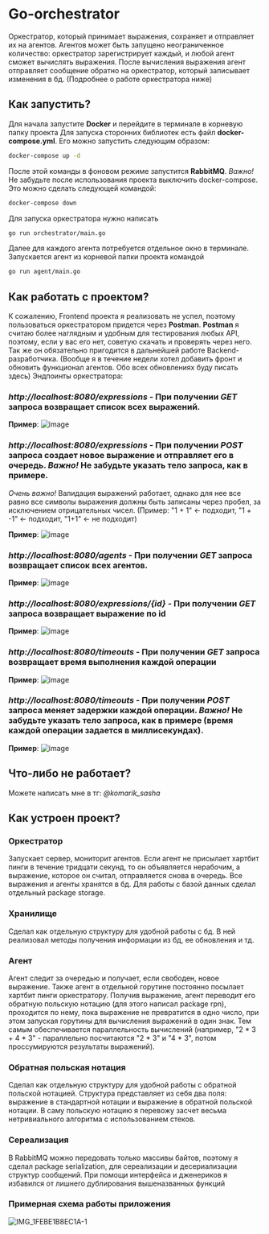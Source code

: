 # Go-orchestrator

Оркестратор, который принимает выражения, сохраняет и отправляет их на агентов. Агентов может быть запущено неограниченное количество: оркестратор зарегистрирует каждый, и любой агент сможет вычислять выражения. После вычисления выражения агент отправляет сообщение обратно на оркестратор, который записывает изменения в бд. (Подробнее о работе оркестратора ниже)

## Как запустить?
Для начала запустите **Docker** и перейдите в терминале в корневую папку проекта
Для запуска сторонних библиотек есть файл **docker-compose.yml**. Его можно запустить следующим образом:
```bash
docker-compose up -d
```
После этой команды в фоновом режиме запустится **RabbitMQ**.
*Важно!*
Не забудьте после использования проекта выключить docker-compose. Это можно сделать следующей командой:
```bash
docker-compose down
```
Для запуска оркестратора нужно написать
```bash
go run orchestrator/main.go
```
Далее для каждого агента потребуется отдельное окно в терминале. Запускается агент из корневой папки проекта командой
```bash
go run agent/main.go
```

## Как работать с проектом?
К сожалению, Frontend проекта я реализовать не успел, поэтому пользоваться оркестратором придется через **Postman**. **Postman** я считаю более наглядным и удобным для тестирования любых API, поэтому, если у вас его нет, советую скачать и проверять через него. Так же он обязательно пригодится в дальнейшей работе Backend-разработчика. (Вообще я в течение недели хотел добавить фронт и обновить функционал агентов. Обо всех обновлениях буду писать здесь)
Эндпоинты оркестратора:
### ***http://localhost:8080/expressions*** - При получении *GET* запроса возвращает список всех выражений.

**Пример**:
![image](https://github.com/oleg-top/go-orchestrator/assets/68245949/5533fbe9-2e4e-443c-a41a-434bee53c5c3)
### ***http://localhost:8080/expressions*** - При получении *POST* запроса создает новое выражение и отправляет его в очередь. *Важно!* Не забудьте указать тело запроса, как в примере.
*Очень важно!* Валидация выражений работает, однако для нее все равно все символы выражения должны быть записаны через пробел, за исключением отрицательных чисел.
(Пример: "1 + 1" <- подходит, "1 + -1" <- подходит, "1+1" <- не подходит)

**Пример**:
![image](https://github.com/oleg-top/go-orchestrator/assets/68245949/e7f4375c-641e-4935-80fd-ef236d49f897)

### ***http://localhost:8080/agents*** - При получении *GET* запроса возвращает список всех агентов.

**Пример**:
![image](https://github.com/oleg-top/go-orchestrator/assets/68245949/5d286e1f-fcc4-4f95-a07d-a9491afe6278)

### ***http://localhost:8080/expressions/{id}*** - При получении *GET* запроса возвращает выражение по id

**Пример**:
![image](https://github.com/oleg-top/go-orchestrator/assets/68245949/3cab6c66-9bff-406d-a3ac-88a0ff51fefc)

### ***http://localhost:8080/timeouts*** - При получении *GET* запроса возвращает время выполнения каждой операции

**Пример**:
![image](https://github.com/oleg-top/go-orchestrator/assets/68245949/be63146a-6551-4af5-93df-01122f4cf3e2)

### ***http://localhost:8080/timeouts*** - При получении *POST* запроса меняет задержки каждой операции. *Важно!* Не забудьте указать тело запроса, как в примере (время каждой операции задается в миллисекундах).

**Пример**:
![image](https://github.com/oleg-top/go-orchestrator/assets/68245949/21683d81-813f-4d05-8914-ef0cc2d762d2)

## Что-либо не работает?
Можете написать мне в тг: *@komarik_sasha*

## Как устроен проект?
### Оркестратор
Запускает сервер, мониторит агентов. Если агент не присылает хартбит пинги в течение тридцати секунд, то он объявляется нерабочим, а выражение, которое он считал, отправляется снова в очередь. Все выражения и агенты хранятся в бд. Для работы с базой данных сделал отдельный package storage.
### Хранилище
Сделал как отдельную структуру для удобной работы с бд. В ней реализовал методы получения информации из бд, ее обновления и тд.
### Агент
Агент следит за очередью и получает, если свободен, новое выражение. Также агент в отдельной горутине постоянно посылает хартбит пинги оркестратору. Получив выражение, агент переводит его обратную польскую нотацию (для этого написал package rpn), проходится по нему, пока выражение не превратится в одно число, при этом запуская горутины для вычисления выражений в один знак. Тем самым обеспечивается параллельность вычислений (например, "2 * 3 + 4 * 3" - параллельно посчитаются "2 * 3" и "4 * 3", потом проссумируются результаты выражений).
### Обратная польская нотация
Сделал как отдельную структуру для удобной работы с обратной польской нотацией. Структура представляет из себя два поля: выражение в стандартной нотации и выражение в обратной польской нотации. В саму польскую нотацию я перевожу засчет весьма нетривиального алгоритма с использованием стеков.
### Сереализация
В RabbitMQ можно передовать только массивы байтов, поэтому я сделал package serialization, для сереализации и десериализации структур сообщений. При помощи интерфейса и дженериков я избавился от лишнего дублирования вышеназванных функций
### Примерная схема работы приложения
![IMG_1FEBE1B8EC1A-1](https://github.com/oleg-top/go-orchestrator/assets/68245949/cb7e744c-66d5-4554-add9-5cf3ba09762d)
